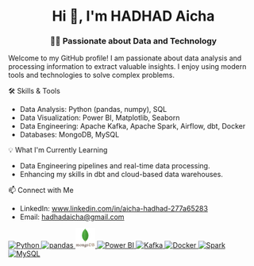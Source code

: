<h1 align="center">Hi 👋, I'm HADHAD Aicha</h1>
<h3 align="center">👩‍💻 Passionate about Data and Technology</h3>
<p>
Welcome to my GitHub profile! I am passionate about data analysis and processing information to extract valuable insights. I enjoy using modern tools and technologies to solve complex problems.
</p>

 🛠 Skills & Tools
 
- Data Analysis: Python (pandas, numpy), SQL
- Data Visualization: Power BI, Matplotlib, Seaborn
- Data Engineering: Apache Kafka, Apache Spark, Airflow, dbt, Docker
- Databases: MongoDB, MySQL


 💡 What I'm Currently Learning
- Data Engineering pipelines and real-time data processing.
- Enhancing my skills in dbt and cloud-based data warehouses.

 📫 Connect with Me
- LinkedIn: www.linkedin.com/in/aicha-hadhad-277a65283
- Email: hadhadaicha@gmail.com




<p align="left"> 
  <a href="https://www.python.org" target="_blank" rel="noreferrer">
    <img src="https://www.python.org/static/community_logos/python-logo.png" alt="Python" width="40" height="40"/>
  </a>
  <a href="https://pandas.pydata.org/" target="_blank" rel="noreferrer">
    <img src="https://pandas.pydata.org/static/img/pandas_mark.svg" alt="pandas" width="40" height="40"/>
  </a>
   <a href="https://www.mongodb.com/" target="_blank" rel="noreferrer"> <img src="https://raw.githubusercontent.com/devicons/devicon/master/icons/mongodb/mongodb-original-wordmark.svg" alt="mongodb" width="40" height="40"/>
  </a> 
  <a href="https://www.chartjs.org" target="_blank" rel="noreferrer">
    <img src="https://www.vectorlogo.zone/logos/microsoft_powerbi/microsoft_powerbi-icon.svg" alt="Power BI" width="50" height="40"/>
  </a> 
  <a href="https://kafka.apache.org/" target="_blank" rel="noreferrer"> 
    <img src="https://www.vectorlogo.zone/logos/apache_kafka/apache_kafka-icon.svg" alt="Kafka" width="50" height="40"/>
  </a> 
  <a href="https://www.docker.com/" target="_blank" rel="noreferrer"> 
    <img src="https://www.docker.com/wp-content/uploads/2022/03/Moby-logo.png" alt="Docker" width="50" height="40"/> 
  </a> 
  <a href="https://spark.apache.org/" target="_blank" rel="noreferrer"> 
    <img src="https://upload.wikimedia.org/wikipedia/commons/f/f3/Apache_Spark_logo.svg" alt="Spark" width="50" height="40"/> 
  </a> 
 <a href="https://www.mysql.com/" target="_blank" rel="noreferrer"> 
    <img src="https://www.vectorlogo.zone/logos/mysql/mysql-official.svg" alt="MySQL" width="50" height="40"/>
  </a>
</p>
